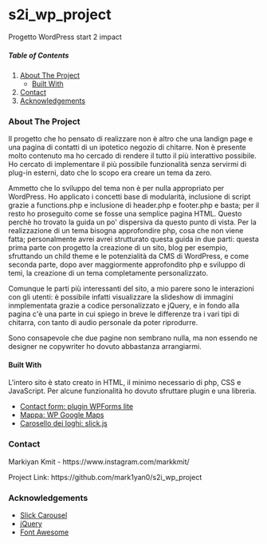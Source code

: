<h1>s2i_wp_project</h1>

<p> Progetto WordPress start 2 impact</p>

<h5>Table of Contents</h5>
<ol>
    <li><a href="#about">About The Project</a>
        <ul>
            <li><a href="#built">Built With</a></li>
        </ul>
    </li>
    <li><a href="#contact">Contact</a></li>
    <li><a href="#acknowledgements">Acknowledgements</a></li>
</ol>

<h3 id="about">About The Project</h3>
<p>Il progetto che ho pensato di realizzare non è altro che una landign page e una pagina di contatti di un ipotetico negozio di chitarre.
Non è presente molto contenuto ma ho cercado di rendere il tutto il più interattivo possibile. Ho cercato di implementare il più possibile funzionalità senza servirmi di plug-in esterni, dato che lo scopo era creare un tema da zero.</p>

<p>Ammetto che lo sviluppo del tema non è per nulla appropriato per WordPress. Ho applicato i concetti base di modularità, inclusione di script grazie a functions.php e inclusione di header.php e footer.php e basta; per il resto ho proseguito come se fosse una semplice pagina HTML. Questo perchè ho trovato la guida un po' dispersiva da questo punto di vista. Per la realizzazione di un tema bisogna approfondire php, cosa che non viene fatta; personalmente avrei avrei strutturato questa guida in due parti: questa prima parte con progetto la creazione di un sito, blog per esempio, sfruttando un child theme e le potenzialità da CMS di WordPress, e come seconda parte, dopo aver maggiormente approfondito php e sviluppo di temi, la creazione di un tema completamente personalizzato.</p>

<p>Comunque le parti più interessanti del sito, a mio parere sono le interazioni con gli utenti: è possibile infatti visualizzare la slideshow di immagini inmplementata grazie a codice personalizzato e jQuery, e in fondo alla pagina c'è una parte in cui spiego in breve le differenze tra i vari tipi di chitarra, con tanto di audio personale da poter riprodurre.</p>

<p>Sono consapevole che due pagine non sembrano nulla, ma non essendo ne designer ne copywriter ho dovuto abbastanza arrangiarmi.</p>

<h4 id="built">Built With</h4>
<p>L'intero sito è stato creato in HTML, il minimo necessario di php, CSS e JavaScript. Per alcune funzionalità ho dovuto sfruttare plugin e una libreria.</p>

<ul>
    <li><a href="#">Contact form: plugin WPForms lite</a></li>
    <li><a href="#">Mappa: WP Google Maps</a></li>
    <li><a href="#">Carosello dei loghi: slick.js</a></li>
</ul>

<h3 id="contact">Contact</h3>
<p>Markiyan Kmit - https://www.instagram.com/markkmit/</p>

<p>Project Link: https://github.com/mark1yan0/s2i_wp_project</p>

<h3 id="acknowledgements">Acknowledgements</h3>

<ul> 
    <li><a href="#">Slick Carousel</a></li>
    <li><a href="#">jQuery</a></li>
    <li><a href="#">Font Awesome</a></li>
</ul>
